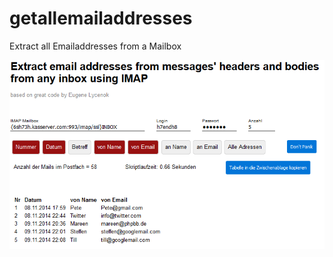 # getallemailaddresses
Extract all Emailaddresses from a Mailbox

![Schreenshot](Screenshot.png)
 

